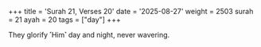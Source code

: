 +++
title = 'Surah 21, Verses 20'
date = '2025-08-27'
weight = 2503
surah = 21
ayah = 20
tags = ["day"]
+++

They glorify ˹Him˺ day and night, never wavering.